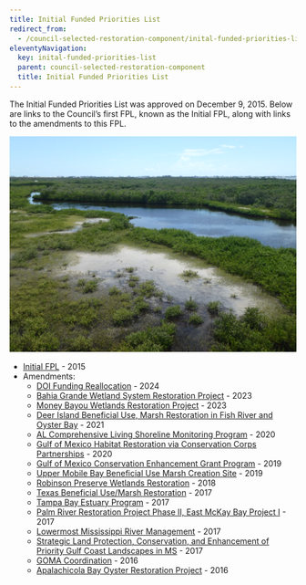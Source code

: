 ```yaml
---
title: Initial Funded Priorities List
redirect_from:
  - /council-selected-restoration-component/inital-funded-priorities-list
eleventyNavigation:
  key: inital-funded-priorities-list
  parent: council-selected-restoration-component
  title: Initial Funded Priorities List
---
```


The Initial Funded Priorities List was approved on December 9, 2015. Below are links to the Council’s first FPL, known as the Initial FPL, along with links to the amendments to this FPL.

!["Robinson Preserve on June 12, 2018"](/img/PRDFT-Keala_Hughes_061218-48-20180614.JPG)

- [Initial FPL](/uploads/FPL_forDec9Vote_Errata_04-07-2016.pdf) - 2015
- Amendments:
  - [DOI Funding Reallocation](/uploads/DOI_Funding_Reallocation_FPL_Amendment_Summary_508_20240926.docx) - 2024
  - [Bahia Grande Wetland System Restoration Project](/uploads/Bahia_Grande_FPL_Appdx_revised_508.pdf) - 2023
  - [Money Bayou Wetlands Restoration Project](/uploads/Money_Bayou_FPL_Amendment_Summary_508.pdf) - 2023
  - [Deer Island Beneficial Use, Marsh Restoration in Fish River and Oyster Bay](/uploads/Deer-Island-&-Fish-River-and-Oyster-Bay-Amendment-Bundle-508.pdf) - 2021
  - [AL Comprehensive Living Shoreline Monitoring Program](/uploads/AL_CLSM_FPL_Appendix_508.pdf) - 2020
  - [Gulf of Mexico Habitat Restoration via Conservation Corps Partnerships](/uploads/GCCC_Initial_FPL_Amendment_Final_508.pdf) - 2020
  - [Gulf of Mexico Conservation Enhancement Grant Program](/uploads/GMCEGP_Revised_Implementation_Appendix_Based_on_Council_Jan_20_2020_Vote.pdf) - 2019
  - [Upper Mobile Bay Beneficial Use Marsh Creation Site](/uploads/Upper_Mobile_Bay_BU_Draft_Amendment_to_Initial_FPL_Appendix_052119-508.pdf) - 2019
  - [Robinson Preserve Wetlands Restoration](/uploads/Robinson_Preserve_FPL_Appendix_Amended_Approved_Jan_2018.pdf) - 2018
  - [Texas Beneficial Use/Marsh Restoration](/uploads/FPL_Amendment_Texas_Beneficial_Use_Marsh_Restoration.pdf) - 2017
  - [Tampa Bay Estuary Program](/uploads/FPL_Appendix_TBNEP_Revised_062617.pdf) - 2017
  - [Palm River Restoration Project Phase II, East McKay Bay Project I](/uploads/FPL_Palm_River_Revised_FPL_Appendix_20170419.pdf) - 2017
  - [Lowermost Mississippi River Management](/uploads/FPL_LMRM_Revised_FPL_Appendix_Final_20170419.pdf) - 2017
  - [Strategic Land Protection, Conservation, and Enhancement of Priority Gulf Coast Landscapes in MS](/uploads/20170308_FPL_Amendment_MS_Land_Acq_Amended_3_8_17_Final.pdf) - 2017
  - [GOMA Coordination](/uploads/20161108_FPL_Draft.Ammendment.GOMA_.COP_.pdf) - 2016
  - [Apalachicola Bay Oyster Restoration Project](/uploads/FPL_EClib_FL_FONSI_20160810_Apalachicola_Oyster_Restoration_AppendixFinal.pdf) - 2016
